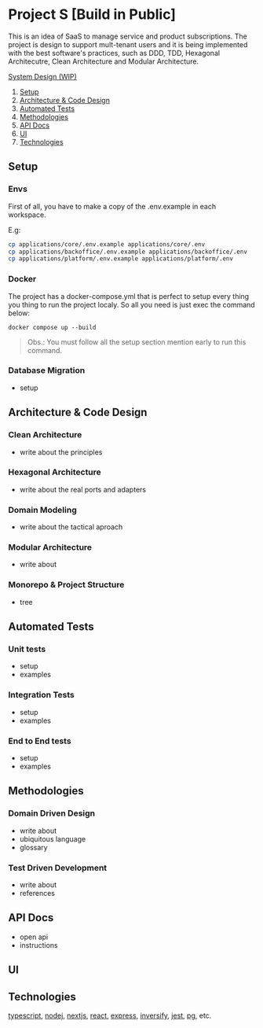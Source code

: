 # Project S [Build in Public]
This is an idea of SaaS to manage service and product subscriptions. The project is design to support mult-tenant users and it is being implemented with the best software's practices, such as DDD, TDD, Hexagonal Architecutre, Clean Architecture and Modular Architecture.

[System Design (WIP)](https://excalidraw.com/#json=-9EoHMp9-sZsnnsJgxSZs,kU7PZsPbZowNREkOI3vlvg)

1. [Setup](#setup)
2. [Architecture & Code Design](#architecture--code-design)
3. [Automated Tests](#automated-tests)
4. [Methodologies](#methodologies)
5. [API Docs](#api-docs)
6. [UI](#ui)
7. [Technologies](#main-technologies)

## Setup

### Envs

First of all, you have to make a copy of the .env.example in each workspace.

E.g:
```bash
cp applications/core/.env.example applications/core/.env
cp applications/backoffice/.env.example applications/backoffice/.env
cp applications/platform/.env.example applications/platform/.env
```

### Docker

The project has a docker-compose.yml that is perfect to setup every thing you thing to run the project localy. So all you need is just exec the command below:

`docker compose up --build`

>Obs.: You must follow all the setup section mention early to run this command.

### Database Migration
- setup

## Architecture & Code Design

### Clean Architecture
- write about the principles

### Hexagonal Architecture
- write about the real ports and adapters

### Domain Modeling
- write about the tactical aproach

### Modular Architecture
- write about

### Monorepo & Project Structure
- tree

## Automated Tests

### Unit tests
- setup
- examples

### Integration Tests
- setup
- examples

### End to End tests
- setup
- examples

## Methodologies

### Domain Driven Design
- write about
- ubiquitous language
- glossary

### Test Driven Development
- write about
- references

## API Docs
- open api
- instructions

## UI
<Figma>

## Technologies

[typescript](), [nodej](), [nextjs](), [react](), [express](), [inversify](), [jest](), [pg](), etc.